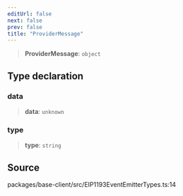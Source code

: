 ```yaml
---
editUrl: false
next: false
prev: false
title: "ProviderMessage"
---
```


> **ProviderMessage**: `object`

## Type declaration

### data

> **data**: `unknown`

### type

> **type**: `string`

## Source

packages/base-client/src/EIP1193EventEmitterTypes.ts:14

